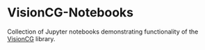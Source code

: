 # VisionCG-Notebooks

Collection of Jupyter notebooks demonstrating functionality of the [VisionCG](https://github.com/semeniuta/VisionCG) library.
